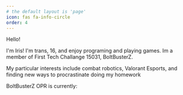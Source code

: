 ```yaml
---
# the default layout is 'page'
icon: fas fa-info-circle
order: 4
---
```

<head>
<script src="https://cdn.jsdelivr.net/npm/axios/dist/axios.min.js"></script>
<script language = 'javascript'> 
function getOPR() {
axios.get("https://api.ftcscout.org/rest/v1/teams/15031/quick-stats?season=2023&region=All")
.then(response => {
var opr = response.data["tot"]["value"];
document.getElementById("opr").innerHTML = opr;
}) 
rl.close();}
</script>
</head>
<body onload = "getOPR()">
<p>Hello!</p>

<p>I'm Iris! I'm trans, 16, and enjoy programing and playing games. Im a member of First Tech Challange 15031, BoltBusterZ.</p>

<p>My particular interests include combat robotics, Valorant Esports, and finding new ways to procrastinate doing my homework<p>

<p> BoltBusterZ OPR is currently: <b><span id = "opr"></span></b></p>